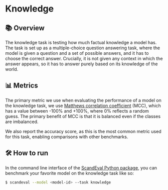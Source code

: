 # Knowledge


## 📚 Overview

The knowledge task is testing how much factual knowledge a model has. The task is set up
as a multiple-choice question answering task, where the model is given a question and a
set of possible answers, and it has to choose the correct answer. Crucially, it is not
given any context in which the answer appears, so it has to answer purely based on its
knowledge of the world.


## 📊 Metrics

The primary metric we use when evaluating the performance of a model on the knowledge
task, we use [Matthews correlation
coefficient](https://en.wikipedia.org/wiki/Matthews_correlation_coefficient) (MCC),
which has a value between -100% and +100%, where 0% reflects a random guess. The primary
benefit of MCC is that it is balanced even if the classes are imbalanced.

We also report the accuracy score, as this is the most common metric used for this task,
enabling comparisons with other benchmarks.


## 🛠️ How to run

In the command line interface of the [ScandEval Python package](/python-package.md), you
can benchmark your favorite model on the knowledge task like so:

```bash
$ scandeval --model <model-id> --task knowledge
```

